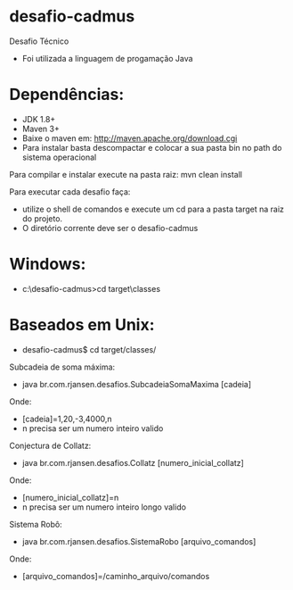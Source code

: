 # desafio-cadmus
Desafio Técnico
- Foi utilizada a linguagem de progamação Java

Dependências:
=============
- JDK 1.8+
- Maven 3+
- Baixe o maven em: http://maven.apache.org/download.cgi
- Para instalar basta descompactar e colocar a sua pasta bin no path do sistema operacional

Para compilar e instalar execute na pasta raiz: 
mvn clean install

Para executar cada desafio faça:
- utilize o shell de comandos e execute um cd para a pasta target na raiz do projeto.
- O diretório corrente deve ser o desafio-cadmus

# Windows:
- c:\desafio-cadmus>cd target\classes

# Baseados em Unix:
- desafio-cadmus$ cd target/classes/

Subcadeia de soma máxima:
- java br.com.rjansen.desafios.SubcadeiaSomaMaxima [cadeia]

Onde:
- [cadeia]=1,20,-3,4000,n
- n precisa ser um numero inteiro valido

Conjectura de Collatz:
- java br.com.rjansen.desafios.Collatz [numero_inicial_collatz]

Onde:
- [numero_inicial_collatz]=n
- n precisa ser um numero inteiro longo valido

Sistema Robô:
- java br.com.rjansen.desafios.SistemaRobo [arquivo_comandos]

Onde:
- [arquivo_comandos]=/caminho_arquivo/comandos
